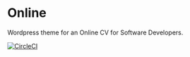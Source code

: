 # Online
Wordpress theme for an Online CV for Software Developers.

[![CircleCI](https://circleci.com/gh/FarrOut/OnlineCV.svg?style=svg)](https://circleci.com/gh/FarrOut/OnlineCV)
